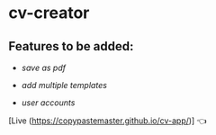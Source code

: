 # cv-creator

## Features to be added:

- _save as pdf_

* _add multiple templates_

- _user accounts_

[Live (https://copypastemaster.github.io/cv-app/)] :point_left:
